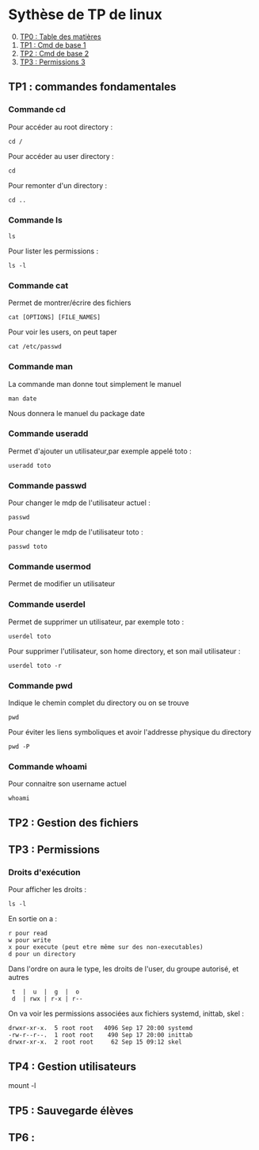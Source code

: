 # Sythèse de TP de linux

0. [TP0 : Table des matières](#0)
1. [TP1 : Cmd de base 1](#1)
2. [TP2 : Cmd de base 2](#2)
3. [TP3 : Permissions 3](#3)

## TP1 : commandes fondamentales <a name="1"></a>

### Commande cd

Pour accéder au root directory :

```
cd /
```
Pour accéder au user directory :

```
cd
```

Pour remonter d'un directory :

```
cd ..
```

### Commande ls

```
ls
```

Pour lister les permissions :

```
ls -l
```

### Commande cat

Permet de montrer/écrire des fichiers

```
cat [OPTIONS] [FILE_NAMES]
```

Pour voir les users, on peut taper 

```
cat /etc/passwd
```

### Commande man 

La commande man donne tout simplement le manuel
```
man date
```
Nous donnera le manuel du package date

### Commande useradd

Permet d'ajouter un utilisateur,par exemple appelé toto :

```
useradd toto
```

### Commande passwd

Pour changer le mdp de l'utilisateur actuel :

```
passwd 
```

Pour changer le mdp de l'utilisateur toto :

```
passwd toto
```

### Commande usermod

Permet de modifier un utilisateur

### Commande userdel

Permet de supprimer un utilisateur, par exemple toto :

```
userdel toto
```

Pour supprimer l'utilisateur, son home directory, et son mail utilisateur :

```
userdel toto -r
```
### Commande pwd

Indique le chemin complet du directory ou on se trouve

```
pwd
```

Pour éviter les liens symboliques et avoir l'addresse physique du directory
```
pwd -P
```

### Commande whoami

Pour connaitre son username actuel

```
whoami
```

## TP2 : Gestion des fichiers <a name="2"></a>

## TP3 : Permissions <a name="3"></a>

### Droits d'exécution

Pour afficher les droits :

```
ls -l 
```

En sortie on a :

```
r pour read
w pour write
x pour execute (peut etre même sur des non-executables)
d pour un directory
```

Dans l'ordre on aura le type, les droits de l'user, du groupe autorisé, et autres

```
 t  |  u  |  g  |  o
 d  | rwx | r-x | r--
```

On va voir les permissions associées aux fichiers systemd, inittab, skel :

```
drwxr-xr-x.  5 root root   4096 Sep 17 20:00 systemd
-rw-r--r--.  1 root root    490 Sep 17 20:00 inittab
drwxr-xr-x.  2 root root     62 Sep 15 09:12 skel
```



## TP4 : Gestion utilisateurs <a name="4"></a>

mount -l 

## TP5 : Sauvegarde élèves <a name="5"></a>

## TP6 : 